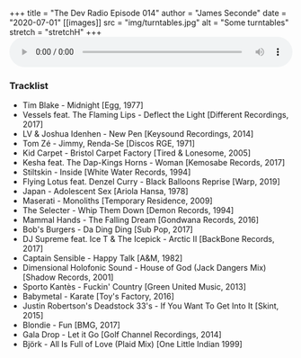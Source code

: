 +++
title = "The Dev Radio Episode 014"
author = "James Seconde"
date = "2020-07-01"
[[images]]
  src = "img/turntables.jpg"
  alt = "Some turntables"
  stretch = "stretchH"
+++
<AUDIO
    style="width:100%;"
    controls
    src="https://devtheatre.s3-eu-west-1.amazonaws.com/The+Dev+Radio+014.mp3">
    https://devtheatre.s3-eu-west-1.amazonaws.com/The+Dev+Radio+014.mp3
</AUDIO>

### Tracklist

* Tim Blake - Midnight [Egg, 1977]
* Vessels feat. The Flaming Lips - Deflect the Light [Different Recordings, 2017]
* LV & Joshua Idenhen - New Pen [Keysound Recordings, 2014]
* Tom Zé - Jimmy, Renda-Se [Discos RGE, 1971]
* Kid Carpet - Bristol Carpet Factory [Tired & Lonesome, 2005]
* Kesha feat. The Dap-Kings Horns - Woman [Kemosabe Records, 2017]
* Stiltskin - Inside [White Water Records, 1994]
* Flying Lotus feat. Denzel Curry - Black Balloons Reprise [Warp, 2019]
* Japan - Adolescent Sex [Ariola Hansa, 1978]
* Maserati - Monoliths [Temporary Residence, 2009]
* The Selecter - Whip Them Down [Demon Records, 1994]
* Mammal Hands - The Falling Dream [Gondwana Records, 2016]
* Bob's Burgers - Da Ding Ding [Sub Pop, 2017]
* DJ Supreme feat. Ice T & The Icepick  - Arctic II [BackBone Records, 2017]
* Captain Sensible - Happy Talk [A&M, 1982]
* Dimensional Holofonic Sound - House of God (Jack Dangers Mix) [Shadow Records, 2001]
* Sporto Kantès - Fuckin' Country [Green United Music, 2013]
* Babymetal - Karate [Toy's Factory, 2016]
* Justin Robertson's Deadstock 33's - If You Want To Get Into It [Skint, 2015]
* Blondie - Fun [BMG, 2017]
* Gala Drop - Let it Go [Golf Channel Recordings, 2014]
* Björk - All Is Full of Love (Plaid Mix) [One Little Indian 1999]
